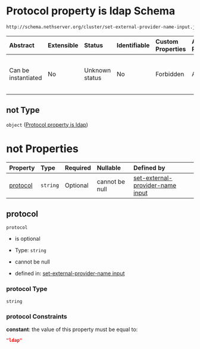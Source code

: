 # Protocol property is ldap Schema

```txt
http://schema.nethserver.org/cluster/set-external-provider-name-input.json#/anyOf/0/not
```



| Abstract            | Extensible | Status         | Identifiable | Custom Properties | Additional Properties | Access Restrictions | Defined In                                                                                                      |
| :------------------ | :--------- | :------------- | :----------- | :---------------- | :-------------------- | :------------------ | :-------------------------------------------------------------------------------------------------------------- |
| Can be instantiated | No         | Unknown status | No           | Forbidden         | Allowed               | none                | [set-external-provider-name-input.json\*](cluster/set-external-provider-name-input.json "open original schema") |

## not Type

`object` ([Protocol property is ldap](set-external-provider-name-input-anyof-0-protocol-property-is-ldap.md))

# not Properties

| Property              | Type     | Required | Nullable       | Defined by                                                                                                                                                                                                                                  |
| :-------------------- | :------- | :------- | :------------- | :------------------------------------------------------------------------------------------------------------------------------------------------------------------------------------------------------------------------------------------ |
| [protocol](#protocol) | `string` | Optional | cannot be null | [set-external-provider-name input](set-external-provider-name-input-anyof-0-protocol-property-is-ldap-properties-protocol.md "http://schema.nethserver.org/cluster/set-external-provider-name-input.json#/anyOf/0/not/properties/protocol") |

## protocol



`protocol`

*   is optional

*   Type: `string`

*   cannot be null

*   defined in: [set-external-provider-name input](set-external-provider-name-input-anyof-0-protocol-property-is-ldap-properties-protocol.md "http://schema.nethserver.org/cluster/set-external-provider-name-input.json#/anyOf/0/not/properties/protocol")

### protocol Type

`string`

### protocol Constraints

**constant**: the value of this property must be equal to:

```json
"ldap"
```
